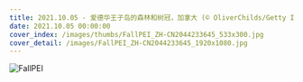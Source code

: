 ```yaml
---
title: 2021.10.05 - 爱德华王子岛的森林和树冠，加拿大 (© OliverChilds/Getty Images)
date: 2021.10.05 00:00:00
cover_index: /images/thumbs/FallPEI_ZH-CN2044233645_533x300.jpg
cover_detail: /images/FallPEI_ZH-CN2044233645_1920x1080.jpg
---
```


![FallPEI](/images/FallPEI_ZH-CN2044233645_1920x1080.jpg)
